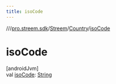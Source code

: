 ```yaml
---
title: isoCode
---
```

//[<root>](../../../../index.html)/[pro.streem.sdk](../../index.html)/[Streem](../index.html)/[Country](index.html)/[isoCode](iso-code.html)



# isoCode



[androidJvm]\
val [isoCode](iso-code.html): [String](https://kotlinlang.org/api/latest/jvm/stdlib/kotlin/-string/index.html)




